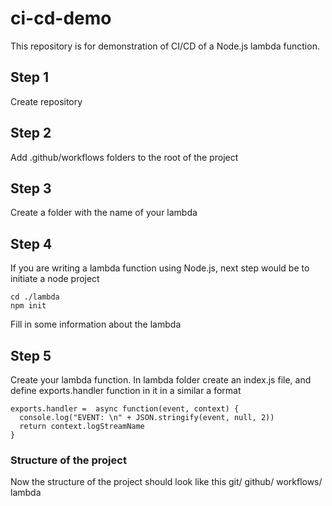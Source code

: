 # ci-cd-demo
This repository is for demonstration of CI/CD of a Node.js lambda function.

## Step 1
Create repository
## Step 2
Add .github/workflows folders to the root of the project
## Step 3
Create a folder with the name of your lambda

## Step 4
If you are writing a lambda function using Node.js, next step would be to 
initiate a node project
```
cd ./lambda
npm init
```
Fill in some information about the lambda

## Step 5
Create your lambda function.
In lambda folder create an index.js file, and define exports.handler function in it in a  similar a format
```
exports.handler =  async function(event, context) {
  console.log("EVENT: \n" + JSON.stringify(event, null, 2))
  return context.logStreamName
}
```


### Structure of the project
Now the structure of the project should look like this
git/
github/
    workflows/
lambda

